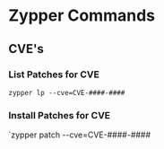 # Zypper Commands

## CVE's

### List Patches for CVE
`zypper lp --cve=CVE-####-####`

### Install Patches for CVE
`zypper patch --cve=CVE-####-####
